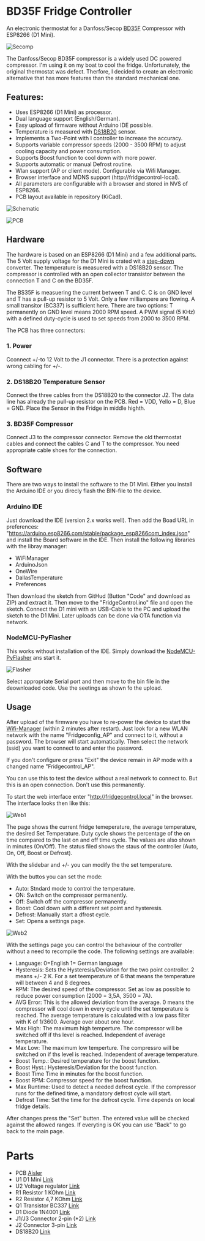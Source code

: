 # BD35F Fridge Controller
An electronic thermostat for a Danfoss/Secop [BD35F](https://assets.danfoss.com/documents/latest/178661/AI376451289296en-000101.pdf) Compressor with ESP8266 (D1 Mini).

![Secomp](https://www.secop.com/fileadmin/_processed_/3/d/csm_bd-p-housing-image-center_53edf1a5b6.png)

The Danfoss/Secop BD35F compressor is a widely used DC powered compressor. I'm using it on my boat to cool the fridge. Unfortunately, the original thermostat was defect. Therfore, I decided to create an electronic alternative that has more features than the standard mechanical one.

## Features:
- Uses ESP8266 (D1 Mini) as processor.
- Dual language support (English/German).
- Easy upload of firmware without Arduino IDE possible.
- Temperature is measured with [DS18B20](https://encrypted-tbn0.gstatic.com/shopping?q=tbn:ANd9GcRNmu3D8hUJPGhuSA7nLRoa413b-gMmKO3SzPfPqZvY6wbsBIp207lLPlJ23y0RRw-2xIi-4CoqkTE98FSd--icjlcXm1W_YQ) sensor.
- Implements a Two-Point with I controller to increase the accuracy.
- Supports variable compressor speeds (2000 - 3500 RPM) to adjust cooling capacity and power consumption.
- Supports Boost function to cool down with more power.
- Supports automatic or manual Defrost routine.
- Wlan support (AP or client mode). Configurable via Wifi Manager.
- Browser interface and MDNS support (http://fridgecontrol-local).
- All parameters are configurable with a browser and stored in NVS of ESP8266.
- PCB layout available in repository (KiCad).

![Schematic](https://github.com/AK-Homberger/BD35F-FridgeController/blob/main/BD35F-FridgeController-Sch.png)

![PCB](https://github.com/AK-Homberger/BD35F-FridgeController/blob/main/BD35F-FridgeController/BD35F-FridgeController-3D.png)

## Hardware
The hardware is based on an ESP8266 (D1 Mini) and a few additional parts. The 5 Volt supply voltage for the D1 Mini is crated wit a [step-down](https://www.reichelt.de/de/de/shop/produkt/dc_dc-wandler_r78e_5_v_500_ma_single-159161#open-modal-sharing) converter. 
The temperature is measuered with a DS18B20 sensor. The compressor is controlled with an open collector transistor between the connection T and C on the BD35F. 

The BS35F is measuering the current between T and C. C is on GND level and T has a pull-up resistor to 5 Volt. Only a few milliampere are flowing. A small transitor (BC337) is sufficient here. There are two options: T permanently on GND level means 2000 RPM speed. A PWM signal (5 KHz) with a defined duty-cycle is used to set speeds from 2000 to 3500 RPM.

The PCB has three connectors:

### 1. Power 
Cconnect +/-to 12 Volt to the J1 connector. There is a protection against wrong cabling for +/-.

### 2. DS18B20 Temperature Sensor
Connect the three cables from the DS18B20 to the connector J2. The data line has already the pull-up resistor on the PCB. Red = VDD, Yello = D, Blue = GND.
Place the Sensor in the Fridge in middle highth.

### 3. BD35F Compressor
Connect J3 to the compressor connector. Remove the old thermostat cables and connect the cables C and  T to the compressor. You need appropriate cable shoes for the connection.

## Software
There are two ways to install the software to the D1 Mini. Either you install the Arduino IDE or you direcly flash the BIN-file to the device.

### Arduino IDE
Just download the IDE (version 2.x works well). Then add the Boad URL in preferences: "https://arduino.esp8266.com/stable/package_esp8266com_index.json" and install the Board software in the IDE. Then install the following libraries with the libray manager:

- WiFiManager
- ArduinoJson
- OneWire
- DallasTemperature
- Preferences

Then download the sketch from GitHud (Button "Code" and download as ZIP) and extract it. Then move to the "FridgeControl.ino" file and open the sketch.
Connect the D1 mini with an USB-Cable to the PC and upload the sketch to the D1 Mini. Later uploads can be done via OTA function via network.

### NodeMCU-PyFlasher
This works without installation of the IDE. Simply download the [NodeMCU-PyFlasher](https://github.com/nodemcu/nodemcu-firmware/releases) ans start it. 

![Flasher](https://github.com/AK-Homberger/BD35F-FridgeController/blob/main/Flasher.png)

Select appropriate Serial port and then move to the bin file in the deownloaded code. Use the seetings as shown fo the upload.

## Usage

After upload of the firmware you have to re-power the device to start the [Wifi-Manager](https://github.com/tzapu/WiFiManager) (within 2 minutes after restart). Just look for a new WLAN network with the name "Fridgeconfig_AP" and connect to it, without a password. The browser will start automatically. Then select the network (ssid) you want to connect to and enter the password. 

If you don't configure or press "Exit" the device remain in AP mode with a changed name "Fridgecontrol_AP".

You can use this to test the device without a real network to connect to. But this is an open connection. Don't use this permanently.

To start the web interface enter "http://fridgecontrol.local" in the browser. The interface looks then like this:

![Web1](https://github.com/AK-Homberger/BD35F-FridgeController/blob/main/FridgeControlWeb1.png)

The page shows the current fridge temeperature, the average temperature, the desired Set Temperature. Duty cycle shows the percentage of the on time compared to the last on and off time cycle. The values are also shown in minutes (On/Off). The status filed shows the staus of the controller (Auto, On, Off, Boost or Defrost).

With the slidebar and +/- you can modify the the set temperature.

With the buttos you can set the mode:

- Auto: Stndard mode to control the temperature.
- ON: Switch on the compressor permanently.
- Off: Switch off the compressor permanently.
- Boost: Cool down with a different set point and hysteresis.
- Defrost: Manually start a dfrost cycle.
- Set: Opens a settings page.

![Web2](https://github.com/AK-Homberger/BD35F-FridgeController/blob/main/FridgeControlWeb2.png)

With the settings page you can control the behaviour of the controller without a need to recompile the code. The following settings are available:

- Language:   0=English 1= German language
- Hysteresis: Sets the Hysteresis/Deviation for the two point controller. 2 means +/- 2 K. For a set teemperature of 6 that means the temperature will between 4 and 8 degrees.
- RPM:         The desired speed of the compressor. Set as low as possible to reduce power consumption (2000 = 3,5A, 3500 = 7A).
- AVG Error:   This is the allowed deviation from the average. 0 means the compressor will cool down in every cycle until the set temperature is reached. The average temperature is calculated with a low pass filter with K of 1/3600. Average over about one hour.
- Max          High: The maximum high temperture. The compressor will be switched off if ths level is reached. Independent of average temperature.
- Max Low:     The maximum low temperture. The compressro will be switched on if ths level is reached. Independent of average temperature.
- Boost Temp.: Desired temperature for the boost function.
- Boost Hyst.: Hysteresis/Deviation for the boost function.
- Boost Time   Time in minutes for the boost function.
- Boost RPM:   Compressor speed for the boost function.
- Max Runtime: Used to detect a needed defrost cycle. If the compressor runs for the defined time, a mandatory defrost cycle will start.
- Defrost Time: Set the time for the defrost cycle. Time depends on local fridge details.

After changes press the "Set" butten. The entered value will be checked against the allowed ranges. If everyting is OK you can use "Back" to go back to the main page.

# Parts
- PCB [Aisler](https://aisler.net/p/VBBOGMUR)
- U1 D1 Mini [Link](https://www.reichelt.de/de/en/d1-mini-esp8266-v3-0-d1-mini-p253978.html?&nbc=1)
- U2 Voltage regulator [Link](https://www.reichelt.de/de/de/shop/produkt/dc_dc-wandler_r78e_5_v_500_ma_single-159161)
- R1 Resistor 1 KOhm [Link](https://www.reichelt.de/de/en/carbon-film-resistor-1-4-w-5-1-0-kilo-ohms-1-4w-1-0k-p1315.html?&trstct=pos_2&nbc=1)
- R2 Resistor 4,7 KOhm [Link](https://www.reichelt.com/de/en/shop/product/carbon_film_resistor_1_4_w_5_4_7_kohm-1425)
- Q1 Transistor BC337 [Link](https://www.reichelt.de/de/en/transistor-to-92-bl-npn-45v-800ma-bc-337-25-dio-p219125.html?&nbc=1)
- D1 Diode 1N4001 [Link](https://www.reichelt.de/de/en/rectifier-diode-do41-50-v-1-a-1n-4001-p1723.html?&nbc=1)
- J1/J3 Connector 2-pin (*2) [Link](https://www.reichelt.de/de/en/2-pin-terminal-strip-spacing-5-08-akl-101-02-p36605.html?&nbc=1)
- J2 Connector 3-pin [Link](https://www.reichelt.com/de/en/shop/product/3-pin_terminal_strip_spacing_5_08-36606)
- DS18B20 [Link](https://www.reichelt.com/de/en/shop/product/shelly_temperature_sensor_ds18b20-287127)

